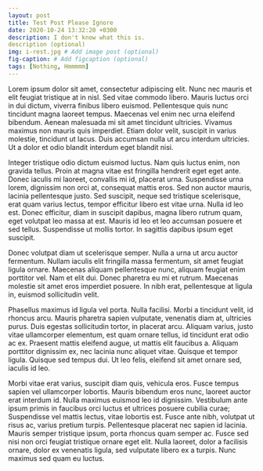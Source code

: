 ```yaml
---
layout: post
title: Test Post Please Ignore
date: 2020-10-24 13:32:20 +0300
description: I don't know what this is.
description (optional)
img: i-rest.jpg # Add image post (optional)
fig-caption: # Add figcaption (optional)
tags: [Nothing, Hmmmmm]
---
```


Lorem ipsum dolor sit amet, consectetur adipiscing elit. Nunc nec mauris et elit feugiat tristique at in nisl. Sed vitae commodo libero. Mauris luctus orci in dui dictum, viverra finibus libero euismod. Pellentesque quis nunc tincidunt magna laoreet tempus. Maecenas vel enim nec urna eleifend bibendum. Aenean malesuada mi sit amet tincidunt ultricies. Vivamus maximus non mauris quis imperdiet. Etiam dolor velit, suscipit in varius molestie, tincidunt ut lacus. Duis accumsan nulla ut arcu interdum ultricies. Ut a dolor et odio blandit interdum eget blandit nisi.

Integer tristique odio dictum euismod luctus. Nam quis luctus enim, non gravida tellus. Proin at magna vitae est fringilla hendrerit eget eget ante. Donec iaculis mi laoreet, convallis mi id, placerat urna. Suspendisse urna lorem, dignissim non orci at, consequat mattis eros. Sed non auctor mauris, lacinia pellentesque justo. Sed suscipit, neque sed tristique scelerisque, erat quam varius lectus, tempor efficitur libero est vitae urna. Nulla id leo est. Donec efficitur, diam in suscipit dapibus, magna libero rutrum quam, eget volutpat leo massa at est. Mauris id leo et leo accumsan posuere et sed tellus. Suspendisse ut mollis tortor. In sagittis dapibus ipsum eget suscipit.

Donec volutpat diam ut scelerisque semper. Nulla a urna ut arcu auctor fermentum. Nullam iaculis elit fringilla massa fermentum, sit amet feugiat ligula ornare. Maecenas aliquam pellentesque nunc, aliquam feugiat enim porttitor vel. Nam et elit dui. Donec pharetra eu mi et rutrum. Maecenas molestie sit amet eros imperdiet posuere. In nibh erat, pellentesque at ligula in, euismod sollicitudin velit.

Phasellus maximus id ligula vel porta. Nulla facilisi. Morbi a tincidunt velit, id rhoncus arcu. Mauris pharetra sapien vulputate, venenatis diam at, ultricies purus. Duis egestas sollicitudin tortor, in placerat arcu. Aliquam varius, justo vitae ullamcorper elementum, est quam ornare tellus, id tincidunt erat odio ac ex. Praesent mattis eleifend augue, ut mattis elit faucibus a. Aliquam porttitor dignissim ex, nec lacinia nunc aliquet vitae. Quisque et tempor ligula. Quisque sed tempus dui. Ut leo felis, eleifend sit amet ornare sed, iaculis id leo.

Morbi vitae erat varius, suscipit diam quis, vehicula eros. Fusce tempus sapien vel ullamcorper lobortis. Mauris bibendum eros nunc, laoreet auctor erat interdum id. Nulla maximus euismod leo id dignissim. Vestibulum ante ipsum primis in faucibus orci luctus et ultrices posuere cubilia curae; Suspendisse vel mattis lectus, vitae lobortis est. Fusce ante nibh, volutpat ut risus ac, varius pretium turpis. Pellentesque placerat nec sapien id lacinia. Mauris semper tristique ipsum, porta rhoncus quam semper ac. Fusce sed nisi non orci feugiat tristique ornare eget elit. Nulla laoreet, dolor a facilisis ornare, dolor ex venenatis ligula, sed vulputate libero ex a turpis. Nunc maximus sed quam eu luctus.
